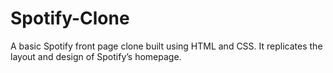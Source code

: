 # Spotify-Clone
A basic Spotify front page clone built using HTML and CSS. It replicates the layout and design of Spotify’s homepage.
